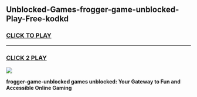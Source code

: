 
## Unblocked-Games-frogger-game-unblocked-Play-Free-kodkd
<h3>
<a href="https://premium76.site?title=frogger-game-unblocked&ref=20A">CLICK TO PLAY</a></h3>
<hr>

<h3>
<a href="https://premium76.site?title=frogger-game-unblocked&ref=20A">CLICK 2 PLAY</a>
  
</h3>

<a href="https://premium76.site?title=frogger-game-unblocked&ref=20A"><img src="https://clearcache.store/games.png"></a>


**frogger-game-unblocked games unblocked: Your Gateway to Fun and Accessible Online Gaming**
